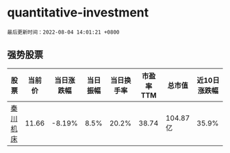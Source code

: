 # quantitative-investment

`最后更新时间：2022-08-04 14:01:21 +0800`

## 强势股票

|股票|当前价|当日涨跌幅|当日振幅|当日换手率|市盈率TTM|总市值|近10日涨跌幅|
|----|----|----|----|----|----|----|----|
|[秦川机床](https://xueqiu.com/S/SZ000837)|11.66|-8.19%|8.5%|20.2%|38.74|104.87亿|35.9%|
